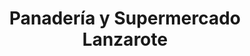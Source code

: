 ---
title: "Panadería y Supermercado Lanzarote"
url: /puente-alto/panaderia-y-supermercado-lanzarote/
shop: Bäckerei
---